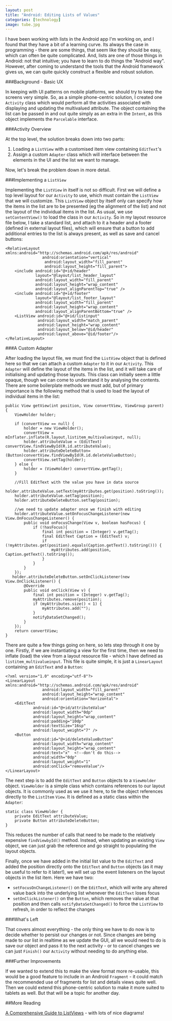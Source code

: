 ```yaml
---
layout: post
title: "Android: Editing Lists of Values"
categories: [technology]
image: tube.jpg
---
```



I have been working with lists in the Android app I'm working on, and I found that they have a bit of a learning curve. Its always the case in programming - there are some things, that seem like they should be easy, which can often be quite complicated. And, lists are one of those things in Android: not that intuitive; you have to learn to do things the "Android way". However, after coming to understand the tools that the Android framework gives us, we can quite quickly construct a flexible and robust solution.
<!--more-->

###Background - Basic UX 

In keeping with UI patterns on mobile platforms, we should try to keep the screens very simple. So, as a simple phone-centric solution, I created one `Activity` class which would perform all the activities associated with displaying and updating the multivalued attribute. The object containing the list can be passed in and out quite simply as an extra in the `Intent`, as this object implements the `Parcelable` interface.

###Activity Overview

At the top level, the solution breaks down into two parts:  
1. Loading a `ListView` with a customised item view containing `EditText`'s  
2. Assign a custom `Adapter` class which will interface between the elements in the UI and the list we want to manage.  

Now, let's break the problem down in more detail.

###Implementing a `ListView`


Implementing the `ListView` in itself is not so difficult. First we will define a top level layout for our `Activity` to use, which must contain the `ListView` that we will customize. This `ListView` object by itself only can specify how the items in the list are to be presented (eg the alignment of the list) and not the layout of the individual items in the list. As usual, we use `setContentView()` to load the class in our `Activity`. So in my layout resource file below, I take a standard list, and attach to it a header and a footer (defined in external layout files), which will ensure that a button to add additional entries to the list is always present, as well as save and cancel buttons:


	<RelativeLayout  xmlns:android="http://schemas.android.com/apk/res/android"
					android:orientation="vertical"
					 android:layout_width="fill_parent"
					 android:layout_height="fill_parent">
		<include android:id="@+id/header"
				 layout="@layout/list_header_layout"
				 android:layout_width="fill_parent"
				 android:layout_height="wrap_content"
				 android:layout_alignParentTop="true" />
		<include android:id="@+id/footer"
				 layout="@layout/list_footer_layout"
				 android:layout_width="fill_parent"
				 android:layout_height="wrap_content"
				 android:layout_alignParentBottom="true" />
		<ListView android:id="@+id/listinput"
				  android:layout_width="match_parent"
				  android:layout_height="wrap_content"
				  android:layout_below="@id/header"
				  android:layout_above="@id/footer"/>
	</RelativeLayout>

###A Custom Adapter

After loading the layout file, we must find the `ListView` object that is defined here so that we can attach a custom `Adapter` to it in our `Activity`. This `Adapter` will define the layout of the items in the list, and it will take care of initialising and updating those layouts. This class can initially seem a little opaque, though we can come to understand it by analysing the contents. There are some boilerplate methods we must add, but of primary importance is the following method that is used to load the layout of individual items in the list:

	public View getView(int position, View convertView, ViewGroup parent) {
		ViewHolder holder;
		
		if (convertView == null) {
			holder = new ViewHolder();
			convertView = mInflater.inflate(R.layout.listitem_multivalueinput, null);
			holder.attributeValue = (EditText) convertView.findViewById(R.id.attributeValue);
			holder.attributeDeleteButton=(Button)convertView.findViewById(R.id.deleteValueButton);  
			convertView.setTag(holder);
		} else {
			holder = (ViewHolder) convertView.getTag();
		}
		
		//Fill EditText with the value you have in data source
		holder.attributeValue.setText(myAttributes.get(position).toString());
		holder.attributeValue.setTag(position);
		holder.attributeDeleteButton.setTag(position);

		//we need to update adapter once we finish with editing
		holder.attributeValue.setOnFocusChangeListener(new View.OnFocusChangeListener() {
			public void onFocusChange(View v, boolean hasFocus) {
				if (!hasFocus){
					final int position = (Integer) v.getTag();
					final EditText Caption = (EditText) v;
					if (!myAttributes.get(position).equals(Caption.getText().toString())) {
						myAttributes.add(position, Caption.getText().toString());
					}
				}
			}
		});
	   holder.attributeDeleteButton.setOnClickListener(new View.OnClickListener() {
			@Override
			public void onClick(View v) {
				final int position = (Integer) v.getTag();
				myAttributes.remove(position);
				if (myAttributes.size() < 1) {
					myAttributes.add("");
				}
				notifyDataSetChanged();
			}
		});
		return convertView;
	}


There are quite a few things going on here, so lets step through it one by one. Firstly, if we are instantiating a view for the first time, then we need to inflate (load) the view from a layout resource file - which I have defined as `listitem_multivalueinput`. This file is quite simple, it is just a `LinearLayout` containing an `EditText` and a `Button`:

	<?xml version="1.0" encoding="utf-8"?>
	<LinearLayout xmlns:android="http://schemas.android.com/apk/res/android"
					android:layout_width="fill_parent"
					android:layout_height="wrap_content"
					android:orientation="horizontal">
		<EditText
				android:id="@+id/attributeValue"
				android:layout_width="0dp"
				android:layout_height="wrap_content"
				android:padding="10dp"
				android:textSize="16sp"
				android:layout_weight="7" />
		<Button
				android:id="@+id/deleteValueButton"
				android:layout_width="wrap_content"
				android:layout_height="wrap_content"
				android:text="x"  <!--don't do this-->
				android:width="0dp"
				android:layout_weight="1"
				android:onClick="removeValue"/>
	</LinearLayout>

The next step is to add the `EditText` and `Button` objects to a `ViewHolder` object. `ViewHolder` is a simple class which contains references to our layout objects. It is commonly used as we use it here, to tie the object references directly to the `ListItem` `View`. It is defined as a static class within the `Adapter`:

	static class ViewHolder {
        private EditText attributeValue;
        private Button attributeDeleteButton;
    }

This reduces the number of calls that need to be made to the relatively expensive `findViewbyId()` method. Instead, when updating an existing `View` object, we can just grab the reference and go straight to populating the layout objects.

Finally, once we have added in the initial list value to the `EditText` and added the position directly onto the `EditText` and `Button` objects (as it may be useful to refer to it later!), we will set up the event listeners on the layout objects in the list item. Here we have two:  
- `setFocusOnChangeListener()` on the `EditText`, which will write any altered value back into the underlying list whenever the `EditText` loses focus  
- `setOnClickListener()` on the `Button`, which removes the value at that position and then calls `notifyDataSetChanged()` to force the `ListView` to refresh, in order to reflect the changes  

###What's Left

That covers almost everything - the only thing we have to do now is to decide whether to persist our changes or not. Since changes are being made to our list in realtime as we update the GUI, all we would need to do is save our object and pass it to the next activity - or to cancel changes we can just `Finish()` our `Activity` without needing to do anything else.

###Further Improvements

If we wanted to extend this to make the view format more re-usable, this would be a good feature to include in an Android `Fragment` - it could match the recommended use of fragments for list and details views quite well. Then we could extend this phone-centric solution to make it more suited to tablets as well. But that will be a topic for another day.

##More Reading

[A Comprehensive Guide to ListViews](http://www.vogella.com/articles/AndroidListView/article.html) - with lots of nice diagrams!



